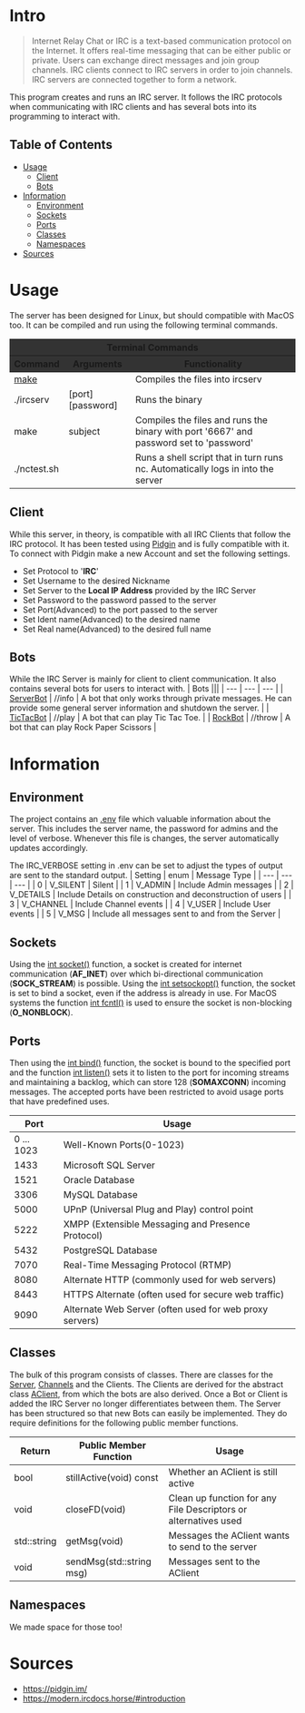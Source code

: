 # Intro
> Internet Relay Chat or IRC is a text-based communication protocol on the Internet.
> It offers real-time messaging that can be either public or private. Users can exchange direct messages and join group channels.
> IRC clients connect to IRC servers in order to join channels. IRC servers are connected together to form a network.

This program creates and runs an IRC server. It follows the IRC protocols when communicating with IRC clients and has several bots into its programming to interact with.

## Table of Contents
- [Usage](#Usage)
  - [Client](#Client)
  - [Bots](#Bots)
- [Information](#Information)
  - [Environment](#Environment)
  - [Sockets](#Sockets)
  - [Ports](#Ports)
  - [Classes](#Classes)
  - [Namespaces](#Namespaces)
- [Sources](#Sources)

# Usage
The server has been designed for Linux, but should compatible with MacOS too.
It can be compiled and run using the following terminal commands.

<table>
	<thead style="background-color: #333;">
		<tr><th colspan="3">Terminal Commands</th></tr>
		<tr>
			<th>Command</th>
			<th>Arguments</th>
			<th>Functionality</th>
		</tr>
	</thead>
	<tbody>
		<tr>
			<td><a href="Makefile" target="_blank">make</a></td>
			<td></td>
			<td>Compiles the files into ircserv</td>
		</tr>
		<tr>
			<td>./ircserv</td>
			<td>[port] [password]</td>
			<td>Runs the binary</td>
		</tr>
		<tr>
			<td>make</td>
			<td>subject</td>
			<td>Compiles the files and runs the binary with port '6667' and password set to 'password'</td>
		</tr>
		<tr>
			<td>./nctest.sh</td>
			<td></td>
			<td>Runs a shell script that in turn runs nc. Automatically logs in into the server</td>
		</tr>
	</tbody>
</table>

## Client
While this server, in theory, is compatible with all IRC Clients that follow the IRC protocol. It has been tested using [Pidgin](https://pidgin.im/) and is fully compatible with it.
To connect with Pidgin make a new Account and set the following settings.
- Set Protocol to '**IRC**'
- Set Username to the desired Nickname
- Set Server to the **Local IP Address** provided by the IRC Server
- Set Password to the password passed to the server
- Set Port(Advanced) to the port passed to the server
- Set Ident name(Advanced) to the desired name
- Set Real name(Advanced) to the desired full name

## Bots
While the IRC Server is mainly for client to client communication. It also contains several bots for users to interact with.
| Bots |||
| --- | --- | --- |
| [ServerBot](hdr/ServerBot.hpp) | //info | A bot that only works through private messages. He can provide some general server information and shutdown the server. |
| [TicTacBot](hdr/BotTicTacToe.hpp) | //play | A bot that can play Tic Tac Toe. |
| [RockBot](hdr/RockBot.hpp) | //throw | A bot that can play Rock Paper Scissors |

# Information
## Environment
The project contains an [.env](.env) file which valuable information about the server.
This includes the server name, the password for admins and the level of verbose.
Whenever this file is changes, the server automatically updates accordingly.

The IRC_VERBOSE setting in .env can be set to adjust the types of output are sent to the standard output.
| Setting | enum | Message Type |
| --- | --- | --- |
| 0 | V_SILENT | Silent |
| 1 | V_ADMIN | Include Admin messages |
| 2 | V_DETAILS | Include Details on construction and deconstruction of users | 
| 3 | V_CHANNEL | Include Channel events |
| 4 | V_USER | Include User events |
| 5 | V_MSG | Include all messages sent to and from the Server |

## Sockets
Using the [int socket()](src/Server.cpp#L190) function, a socket is created for internet communication (**AF_INET**) over which bi-directional communication (**SOCK_STREAM**) is possible.
Using the [int setsockopt()](src/Server.cpp#L194) function, the socket is set to bind a socket, even if the address is already in use.
For MacOS systems the function [int fcntl()](src/Server.cpp#L201) is used to ensure the socket is non-blocking (**O_NONBLOCK**).

## Ports
Then using the [int bind()](https://man7.org/linux/man-pages/man2/bind.2.html) function, the socket is bound to the specified port and the function [int listen()](src/Server.cpp#L217) sets it to listen to the port for incoming streams and maintaining a backlog, which can store 128 (**SOMAXCONN**) incoming messages.
The accepted ports have been restricted to avoid usage ports that have predefined uses.

| Port | Usage |
| --- | --- |
| 0 ... 1023 | Well-Known Ports(0-1023) |
| 1433 | Microsoft SQL Server |
| 1521 | Oracle Database |
| 3306 | MySQL Database |
| 5000 | UPnP (Universal Plug and Play) control point |
| 5222 | XMPP (Extensible Messaging and Presence Protocol) |
| 5432 | PostgreSQL Database |
| 7070 | Real-Time Messaging Protocol (RTMP) |
| 8080 | Alternate HTTP (commonly used for web servers) |
| 8443 | HTTPS Alternate (often used for secure web traffic) |
| 9090 | Alternate Web Server (often used for web proxy servers) |

## Classes
The bulk of this program consists of classes. There are classes for the [Server](hdr/Server.hpp), [Channels](hdr/Channel.hpp) and the Clients.
The Clients are derived for the abstract class [AClient](hdr/AClient.hpp), from which the bots are also derived. Once a Bot or Client is added the IRC Server no longer differentiates between them.
The Server has been structured so that new Bots can easily be implemented.
They do require definitions for the following public member functions.

| Return | Public Member Function | Usage |
| --- | --- | --- |
| bool | stillActive(void) const | Whether an AClient is still active |
| void | closeFD(void) | Clean up function for any File Descriptors or alternatives used |
| std::string | getMsg(void) | Messages the AClient wants to send to the server |
| void | sendMsg(std::string msg) | Messages sent to the AClient |

## Namespaces
We made space for those too!

# Sources
- https://pidgin.im/
- https://modern.ircdocs.horse/#introduction
